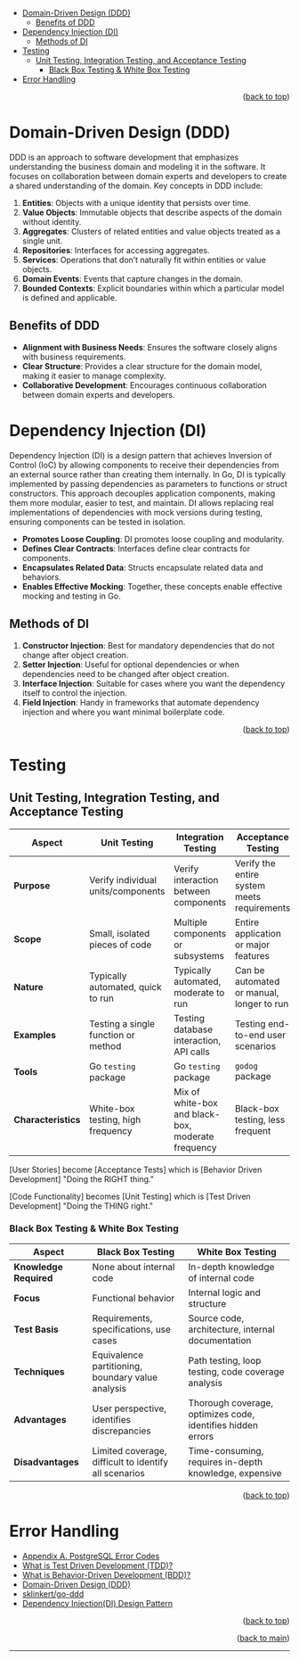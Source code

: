 <a name="readme-top"></a>

- [Domain-Driven Design (DDD)](#domain-driven-design-ddd)
  - [Benefits of DDD](#benefits-of-ddd)
- [Dependency Injection (DI)](#dependency-injection-di)
  - [Methods of DI](#methods-of-di)
- [Testing](#testing)
  - [Unit Testing, Integration Testing, and Acceptance Testing](#unit-testing-integration-testing-and-acceptance-testing)
    - [Black Box Testing \& White Box Testing](#black-box-testing--white-box-testing)
- [Error Handling](#error-handling)

<p align="right">(<a href="#readme-top">back to top</a>)</p>

# Domain-Driven Design (DDD)

DDD is an approach to software development that emphasizes understanding the business domain and modeling it in the software. It focuses on collaboration between domain experts and developers to create a shared understanding of the domain. Key concepts in DDD include:

1. **Entities**: Objects with a unique identity that persists over time.
2. **Value Objects**: Immutable objects that describe aspects of the domain without identity.
3. **Aggregates**: Clusters of related entities and value objects treated as a single unit.
4. **Repositories**: Interfaces for accessing aggregates.
5. **Services**: Operations that don’t naturally fit within entities or value objects.
6. **Domain Events**: Events that capture changes in the domain.
7. **Bounded Contexts**: Explicit boundaries within which a particular model is defined and applicable.

## Benefits of DDD

- **Alignment with Business Needs**: Ensures the software closely aligns with business requirements.
- **Clear Structure**: Provides a clear structure for the domain model, making it easier to manage complexity.
- **Collaborative Development**: Encourages continuous collaboration between domain experts and developers.

# Dependency Injection (DI)

Dependency Injection (DI) is a design pattern that achieves Inversion of Control (IoC) by allowing components to receive their dependencies from an external source rather than creating them internally. In Go, DI is typically implemented by passing dependencies as parameters to functions or struct constructors. This approach decouples application components, making them more modular, easier to test, and maintain. DI allows replacing real implementations of dependencies with mock versions during testing, ensuring components can be tested in isolation.

- **Promotes Loose Coupling**: DI promotes loose coupling and modularity.
- **Defines Clear Contracts**: Interfaces define clear contracts for components.
- **Encapsulates Related Data**: Structs encapsulate related data and behaviors.
- **Enables Effective Mocking**: Together, these concepts enable effective mocking and testing in Go.

## Methods of DI

1. **Constructor Injection**: Best for mandatory dependencies that do not change after object creation.
2. **Setter Injection**: Useful for optional dependencies or when dependencies need to be changed after object creation.
3. **Interface Injection**: Suitable for cases where you want the dependency itself to control the injection.
4. **Field Injection**: Handy in frameworks that automate dependency injection and where you want minimal boilerplate code.

<p align="right">(<a href="#readme-top">back to top</a>)</p>

# Testing

## Unit Testing, Integration Testing, and Acceptance Testing

| Aspect              | Unit Testing                        | Integration Testing                                | Acceptance Testing                          |
| ------------------- | ----------------------------------- | -------------------------------------------------- | ------------------------------------------- |
| **Purpose**         | Verify individual units/components  | Verify interaction between components              | Verify the entire system meets requirements |
| **Scope**           | Small, isolated pieces of code      | Multiple components or subsystems                  | Entire application or major features        |
| **Nature**          | Typically automated, quick to run   | Typically automated, moderate to run               | Can be automated or manual, longer to run   |
| **Examples**        | Testing a single function or method | Testing database interaction, API calls            | Testing end-to-end user scenarios           |
| **Tools**           | Go `testing` package                | Go `testing` package                               | `godog` package                             |
| **Characteristics** | White-box testing, high frequency   | Mix of white-box and black-box, moderate frequency | Black-box testing, less frequent            |

[User Stories] become [Acceptance Tests] which is [Behavior Driven Development] "Doing the RIGHT thing."

[Code Functionality] becomes [Unit Testing] which is [Test Driven Development] "Doing the THING right."

### Black Box Testing & White Box Testing

| Aspect                 | Black Box Testing                                     | White Box Testing                                           |
| ---------------------- | ----------------------------------------------------- | ----------------------------------------------------------- |
| **Knowledge Required** | None about internal code                              | In-depth knowledge of internal code                         |
| **Focus**              | Functional behavior                                   | Internal logic and structure                                |
| **Test Basis**         | Requirements, specifications, use cases               | Source code, architecture, internal documentation           |
| **Techniques**         | Equivalence partitioning, boundary value analysis     | Path testing, loop testing, code coverage analysis          |
| **Advantages**         | User perspective, identifies discrepancies            | Thorough coverage, optimizes code, identifies hidden errors |
| **Disadvantages**      | Limited coverage, difficult to identify all scenarios | Time-consuming, requires in-depth knowledge, expensive      |

<p align="right">(<a href="#readme-top">back to top</a>)</p>

# Error Handling

- [Appendix A. PostgreSQL Error Codes](https://www.postgresql.org/docs/current/errcodes-appendix.html)
- [What is Test Driven Development (TDD)?](https://www.geeksforgeeks.org/test-driven-development-tdd/)
- [What is Behavior-Driven Development (BDD)?](https://www.geeksforgeeks.org/behavioral-driven-development-bdd-in-software-engineering/)
- [Domain-Driven Design (DDD)](https://prbpedro.substack.com/i/107466822/domain-driven-design)
- [sklinkert/go-ddd](https://github.com/sklinkert/go-ddd/tree/main)
- [Dependency Injection(DI) Design Pattern](https://www.geeksforgeeks.org/dependency-injectiondi-design-pattern/)

<p align="right">(<a href="#readme-top">back to top</a>)</p>
<p align="right">(<a href="../SOFTWARE_DEV.MD">back to main</a>)</p>

---
